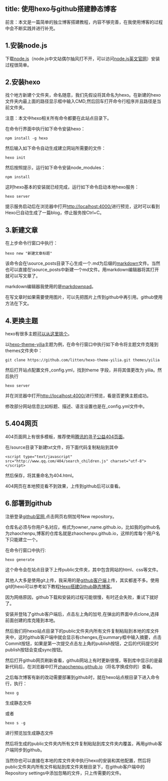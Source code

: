 title: 使用hexo与github搭建静态博客
---
前言：本文是一篇简单的独立博客搭建教程，内容不够完善，在我使用博客的过程中会不断实践并进行补充。

## 1.安装node.js ##
下载[node.js](http://nodejs.cn/ "node.js中文地址")（node.js中文站偶尔抽风打不开，可以访问[node.js英文官网](https://nodejs.org/en/)）安装过程很简单。

## 2.安装hexo ##
找个地方新建个文件夹，命名随意，我们先假设将其命名为hexo。在新建的hexo文件夹内最上面的路径显示框中输入CMD,然后回车打开命令行程序并且路径是当前文件夹。

注意：本文中hexo相关所有命令都要在此站点目录下。

在命令行界面中执行如下命令安装hexo：

    npm install -g hexo

然后输入如下命令自动生成建立网站所需要的文件：

    hexo init
然后按照提示，运行如下命令安装node_modules：

    npm install
这时hexo基本的安装就已经完成，运行如下命令启动本地hexo服务：

    hexo server

提示服务启动后在浏览器中打开[http://localhost:4000/](http://localhost:4000/)进行预览，这时可以看到Hexo已自动生成了一篇blog，停止服务按Ctrl+C。

## 3.新建文章 ##

在上步命令行窗口中执行：

    hexo new "新建文章标题"
该命令会在\source\_posts目录下心生成一个.md为后缀的[markdown](http://baike.baidu.com/link?url=xNu_6Vbv6T8zOIdoIMAqofazcCQFYyLlskDSddWSjq9N3OhbPoLOX4zCuHY0kD2gEKGlyzbO9EFBpsgG_Ymfhq)文件。当然也可以直接在\source_posts中新建一个md文件。用markdown编辑器将其打开就可以写文章了。

markdown编辑器我使用的是[markdownpad](http://markdownpad.com/)。

在写文章时如果需要使用图片，可以先把图片上传到github中再引用。github使用方法在下文。
## 4.更换主题 ##

hexo有很多主题[可以从这里挑个](http://www.zhihu.com/question/24422335)。

以[hexo-theme-yilia](https://github.com/litten/hexo-theme-yilia)主题为例，在命令行窗口中执行如下命令将主题文件克隆到themes文件夹中：

    git clone https://github.com/litten/hexo-theme-yilia.git themes/yilia
然后打开站点配置文件_config.yml，找到theme 字段，并将其值更改为 yilia。然后执行

    hexo server
并在浏览器中打开[http://localhost:4000/](http://localhost:4000/)进行预览，看是否更换主题成功。

修改部分网站信息比如标题、描述、语言设置也是在_config.yml文件中。

## 5.404网页 ##

404页面网上有很多模板，推荐使用[腾讯的寻子公益404页面](http://www.qq.com/404/)。

在/source目录下新建txt文件，将下面代码复制粘贴到其中

    <script type="text/javascript" src="http://www.qq.com/404/search_children.js" charset="utf-8"></script>
然后保存，将其重命名为404.html。

404网页在本地预览看不到效果，上传到github后可以查看。

## 6.部署到github ##

注册登录[github官网](https://github.com/),点击网页右侧加号New repository。

仓库名必须与你用户名对应，格式为owner_name.github.io，比如我的github名为zhaochenpu,博客的仓库名就是zhaochenpu.github.io，这样的库每个用户名下只能建立一个。

在命令行窗口中执行:

    hexo generate
这个命令会在站点目录下上传public文件夹，其中包含网站的html、css等文件。

其他人大多是使用git上传，我采用的是[github客户端](https://desktop.github.com/)上传，其实都差不多。使用git的hexo可以参考如下教程[Hexo搭建Github静态博客](http://www.cnblogs.com/zhcncn/p/4097881.html)。

因为网络原因，github下载和安装的过程可能很慢，有时还会失败，重试下就好了。

安装并登陆了github客户端后，点击左上角的加号,在弹出的界面中点clone,选择前面创建的库克隆到本地。

然后我们将hexo站点目录下的public文件夹内所有文件复制粘贴到本地的库文件夹中，这时github客户端中就会显示有chenges,在summary框中输入摘要，点击Commit按钮，如果是第一次提交点击左上角的publish按钮，之后的代码提交时publish按钮会变成sync按钮。

然后打开github网页刷新查看，github网站上有时更新很慢，等到库中显示的是最新代码后，在浏览器中打开[zhaochenpu.github.io](http://zhaochenpu.github.io/)（将名字换成你的）查看。

之后每次博客有新的改动需要部署到github时，就在hexo站点根目录下进入命令行，执行：

    hexo g

生成静态文件

或者

    hexo s -g
进行预览加生成静态文件
    
然后将生成的public文件夹内所有文件复制粘贴到库文件夹内覆盖，再用github客户端同步到github。

当然你也可以直接在本地的库文件夹中执行hexo的安装和其他配置，然后将public文件夹内所有文件粘贴到库文件夹根目录下，在github客户端中的Repository settings中添加忽略的文件，只上传需要的文件。









